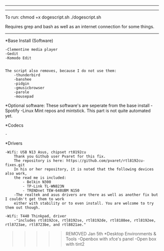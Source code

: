__________________________________________________________________________________
_______________________________________________________________________________________________________________________________________________________
To run:
chmod +x dogescript.sh
./dogescript.sh

Requires grep and bash as well as an internet connection for some things.
__________________________________________________________________________________










*Base Install (Software)
	
	-Clementine media player
	-Gedit
	-Komodo Edit


	The script also removes, because I do not use them: 
		-thunderbird 
		-banshee 
		-pidgin 
		-gmusicbrowser 
		-parole 
		-mousepad



*Optional software: These software's are seperate from the base install
	-Spotify
	-Linux Mint repos and mintstick. This part is not quite automated yet.


*Codecs

	-



*Drivers

	-Wifi: USB N13 Asus, chipset rt8192cu
		Thank you Github user Pvaret for this fix.
		The repository is here: https://github.com/pvaret/rtl8192cu-fixes.git
		In his or her repository, it is noted that the following devices also work,
		the read me is included:
			- Belkin N300
			- TP-Link TL-WN823N
			- TRENDnet TEW-648UBM N150
		-The realtek and asus drivers are there as well as another fix but I couldn't get them to work
		either with stability or to even install. You are welcome to try them out though.

	-Wifi: T440 Thinkpad, driver 
		-"includes rtl8192ce, rtl8192se, rtl8192de, rtl8188ee, rtl8192ee, rtl8723ae, rtl8723be, and rtl8821ae."


>>>>>REMOVED Jan 5th
*Desktop Environments & Tools
	-Openbox with xfce's panel
	-Open box with tint2

	


